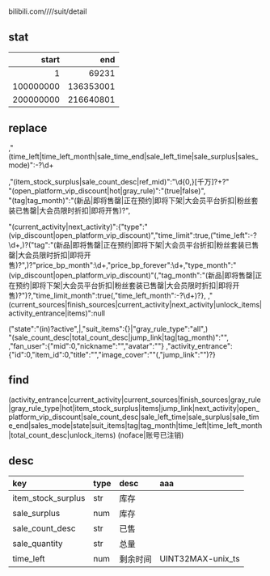 #

bilibili.com////suit/detail

## stat
|start|end|
|-:|-:|
|1	|	69231 |
|100000000	| 136353001 |
|200000000	| 216640801 |

## replace
,"(time_left|time_left_month|sale_time_end|sale_left_time|sale_surplus|sales_mode)":-?\d+

,"(item_stock_surplus|sale_count_desc|ref_mid)":"\d{0,}[千万]?\+?"  
"(open_platform_vip_discount|hot|gray_rule)":"(true|false)",  
"(tag|tag_month)":"(新品|即将售罄|正在预约|即将下架|大会员平台折扣|粉丝套装已售罄|大会员限时折扣|即将开售)?",

"(current_activity|next_activity)":\{"type":"(vip_discount|open_platform_vip_discount)","time_limit":true,("time_left":-?\d+,)?("tag":"(新品|即将售罄|正在预约|即将下架|大会员平台折扣|粉丝套装已售罄|大会员限时折扣|即将开售)?",)?"price_bp_month":\d+,"price_bp_forever":\d+,"type_month":"(vip_discount|open_platform_vip_discount)"(,"tag_month":"(新品|即将售罄|正在预约|即将下架|大会员平台折扣|粉丝套装已售罄|大会员限时折扣|即将开售)?")?,"time_limit_month":true(,"time_left_month":-?\d+)?\},
,"(current_sources|finish_sources|current_activity|next_activity|unlock_items|activity_entrance|items)":null

("state":"(in)?active",|,"suit_items":\{\}|"gray_rule_type":"all",)  
"(sale_count_desc|total_count_desc|jump_link|tag|tag_month)":"",
,"fan_user":\{"mid":0,"nickname":"","avatar":""\}
,"activity_entrance":\{"id":0,"item_id":0,"title":"","image_cover":""(,"jump_link":"")?\}

## find
(activity_entrance|current_activity|current_sources|finish_sources|gray_rule|gray_rule_type|hot|item_stock_surplus|items|jump_link|next_activity|open_platform_vip_discount|sale_count_desc|sale_left_time|sale_surplus|sale_time_end|sales_mode|state|suit_items|tag|tag_month|time_left|time_left_month|total_count_desc|unlock_items)
(noface|账号已注销)

## desc
| key					| type	| desc	| aaa
|:--|:--|:--|:--|
| item_stock_surplus	| str	| 库存	|
| sale_surplus			| num	| 库存	|
| sale_count_desc		| str	| 已售	|
| sale_quantity			| str	| 总量	|
| time_left				| num	| 剩余时间	|UINT32MAX-unix_ts
